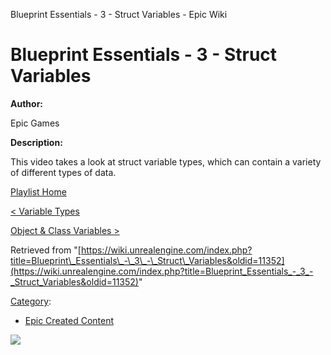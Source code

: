 Blueprint Essentials - 3 - Struct Variables - Epic Wiki                    

Blueprint Essentials - 3 - Struct Variables
===========================================

  

**Author:**

Epic Games

**Description:**

This video takes a look at struct variable types, which can contain a variety of different types of data.

  

[Playlist Home](/Category:Epic_Video_Playlists "Category:Epic Video Playlists")

[< Variable Types](/Blueprint_Essentials_-_2_-_Variable_Types "Blueprint Essentials - 2 - Variable Types")

[Object & Class Variables >](/Blueprint_Essentials_-_4_-_Object_%26_Class_Variables "Blueprint Essentials - 4 - Object & Class Variables")

Retrieved from "[https://wiki.unrealengine.com/index.php?title=Blueprint\_Essentials\_-\_3\_-\_Struct\_Variables&oldid=11352](https://wiki.unrealengine.com/index.php?title=Blueprint_Essentials_-_3_-_Struct_Variables&oldid=11352)"

[Category](/Special:Categories "Special:Categories"):

*   [Epic Created Content](/Category:Epic_Created_Content "Category:Epic Created Content")

  ![](https://tracking.unrealengine.com/track.png)